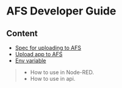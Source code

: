 # AFS Developer Guide

## Content

+ [Spec for uploading to AFS](./spec_flow.md)
+ [Upload app to AFS](./upload_app.md)
+ [Env variable](./env_variable.md)
> + How to use in Node-RED.
> + How to use in api.